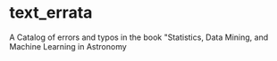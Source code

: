 text_errata
===========

A Catalog of errors and typos in the book "Statistics, Data Mining, and Machine Learning in Astronomy
